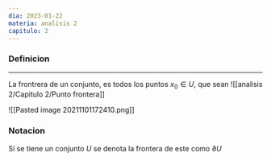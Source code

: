 ```yaml
---
dia: 2023-01-22
materia: analisis 2
capitulo: 2
---
```

### Definicion
---
La frontrera de un conjunto, es todos los puntos $x_0 \in U$, que sean ![[analisis 2/Capitulo 2/Punto frontera]]

![[Pasted image 20211101172410.png]]

### Notacion
Si se tiene un conjunto $U$ se denota la frontera de este como $\partial U$